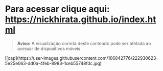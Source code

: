 # Para acessar clique aqui: https://nickhirata.github.io/index.html 
<blockquote>
  <p><strong>Aviso:</strong> A visualização correta deste conteúdo pode ser afetada ao acessar de dispositivos móveis.</p>
</blockquote>
![cap](https://user-images.githubusercontent.com/106842776/222930623-5e25e063-dd0a-4feb-8983-1ceb55748fdc.jpg)

